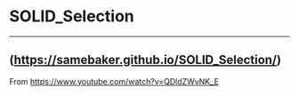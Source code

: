 # SOLID_Selection
--------------------------------------------------------------
(https://samebaker.github.io/SOLID_Selection/)
-------------------------------------------------------------
From  https://www.youtube.com/watch?v=QDldZWvNK_E
